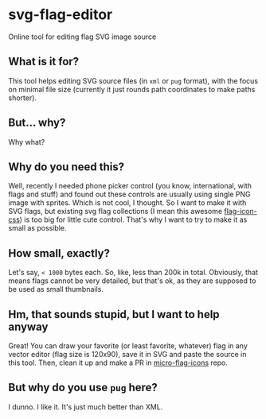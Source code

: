 # svg-flag-editor

Online tool for editing flag SVG image source

## What is it for?

This tool helps editing SVG source files (in `xml` or `pug` format), with the focus on minimal file size (currently it just rounds path coordinates to make paths shorter).

## But... why?

Why what?

## Why do you need this?

Well, recently I needed phone picker control (you know, international, with flags and stuff) and found out these controls are usually using single PNG image with sprites. Which is not cool, I thought. So I want to make it with SVG flags, but existing svg flag collections (I mean this awesome [flag-icon-css](https://github.com/lipis/flag-icon-css)) is too big for little cute control. That's why I want to try to make it as small as possible.

## How small, exactly?

Let's say, `< 1000` bytes each. So, like, less than 200k in total.
Obviously, that means flags cannot be very detailed, but that's ok, as they are supposed to be used as small thumbnails.

## Hm, that sounds stupid, but I want to help anyway

Great! You can draw your favorite (or least favorite, whatever) flag in any vector editor (flag size is 120x90), save it in SVG and paste the source in this tool. Then, clean it up and make a PR in [micro-flag-icons](https://github.com/alexkuz/micro-flag-icons) repo.

## But why do you use `pug` here?

I dunno. I like it. It's just much better than XML.
